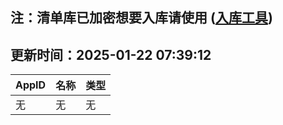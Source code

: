 ## 注：清单库已加密想要入库请使用 ([入库工具](https://github.com/BlankTMing/ManifestAutoUpdate/releases))

## 更新时间：2025-01-22 07:39:12
| AppID | 名称 | 类型  |
| :-------------------- | :----------------------------- | :----------- |
| 无 | 无 | 无 |
